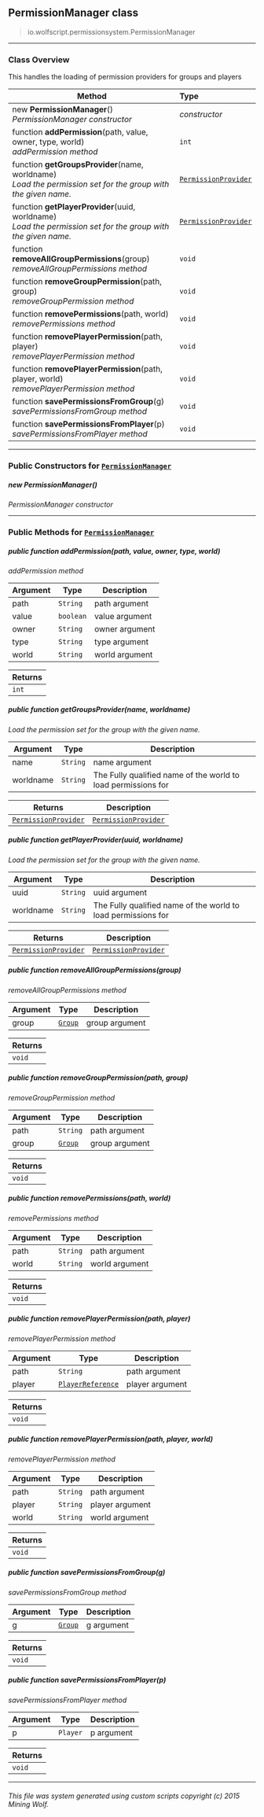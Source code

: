 ## PermissionManager __class__

>io.wolfscript.permissionsystem.PermissionManager

---

### Class Overview

This handles the loading of permission providers for groups and players

Method | Type   
--- | :--- 
new __PermissionManager__() <br> _PermissionManager constructor_ | _constructor_
 function __addPermission__(path, value, owner, type, world) <br> _addPermission method_ | `int`
 function __getGroupsProvider__(name, worldname) <br> _Load the permission set for the group with the given name._ | [`PermissionProvider`](PermissionProvider.md)
 function __getPlayerProvider__(uuid, worldname) <br> _Load the permission set for the group with the given name._ | [`PermissionProvider`](PermissionProvider.md)
 function __removeAllGroupPermissions__(group) <br> _removeAllGroupPermissions method_ | `void`
 function __removeGroupPermission__(path, group) <br> _removeGroupPermission method_ | `void`
 function __removePermissions__(path, world) <br> _removePermissions method_ | `void`
 function __removePlayerPermission__(path, player) <br> _removePlayerPermission method_ | `void`
 function __removePlayerPermission__(path, player, world) <br> _removePlayerPermission method_ | `void`
 function __savePermissionsFromGroup__(g) <br> _savePermissionsFromGroup method_ | `void`
 function __savePermissionsFromPlayer__(p) <br> _savePermissionsFromPlayer method_ | `void`



---

### Public Constructors for [`PermissionManager`](PermissionManager.md)

##### <a id='permissionmanager'></a>new __PermissionManager__() 

_PermissionManager constructor_


---

### Public Methods for [`PermissionManager`](PermissionManager.md)

##### <a id='addpermission'></a>public  function __addPermission__(path, value, owner, type, world)

_addPermission method_

Argument | Type | Description  
--- | --- | --- 
path | `String` | path argument
value | `boolean` | value argument
owner | `String` | owner argument
type | `String` | type argument
world | `String` | world argument

Returns | 
--- | 
`int` |


##### <a id='getgroupsprovider'></a>public  function __getGroupsProvider__(name, worldname)

_Load the permission set for the group with the given name._

Argument | Type | Description  
--- | --- | --- 
name | `String` | name argument
worldname | `String` | The Fully qualified name of the world to load permissions for

Returns | Description
--- | --- 
[`PermissionProvider`](PermissionProvider.md) | [`PermissionProvider`](PermissionProvider.md)


##### <a id='getplayerprovider'></a>public  function __getPlayerProvider__(uuid, worldname)

_Load the permission set for the group with the given name._

Argument | Type | Description  
--- | --- | --- 
uuid | `String` | uuid argument
worldname | `String` | The Fully qualified name of the world to load permissions for

Returns | Description
--- | --- 
[`PermissionProvider`](PermissionProvider.md) | [`PermissionProvider`](PermissionProvider.md)


##### <a id='removeallgrouppermissions'></a>public  function __removeAllGroupPermissions__(group)

_removeAllGroupPermissions method_

Argument | Type | Description  
--- | --- | --- 
group | [`Group`](../user/Group.md) | group argument

Returns | 
--- | 
`void` |


##### <a id='removegrouppermission'></a>public  function __removeGroupPermission__(path, group)

_removeGroupPermission method_

Argument | Type | Description  
--- | --- | --- 
path | `String` | path argument
group | [`Group`](../user/Group.md) | group argument

Returns | 
--- | 
`void` |


##### <a id='removepermissions'></a>public  function __removePermissions__(path, world)

_removePermissions method_

Argument | Type | Description  
--- | --- | --- 
path | `String` | path argument
world | `String` | world argument

Returns | 
--- | 
`void` |


##### <a id='removeplayerpermission'></a>public  function __removePlayerPermission__(path, player)

_removePlayerPermission method_

Argument | Type | Description  
--- | --- | --- 
path | `String` | path argument
player | [`PlayerReference`](../api/PlayerReference.md) | player argument

Returns | 
--- | 
`void` |


##### <a id='removeplayerpermission'></a>public  function __removePlayerPermission__(path, player, world)

_removePlayerPermission method_

Argument | Type | Description  
--- | --- | --- 
path | `String` | path argument
player | `String` | player argument
world | `String` | world argument

Returns | 
--- | 
`void` |


##### <a id='savepermissionsfromgroup'></a>public  function __savePermissionsFromGroup__(g)

_savePermissionsFromGroup method_

Argument | Type | Description  
--- | --- | --- 
g | [`Group`](../user/Group.md) | g argument

Returns | 
--- | 
`void` |


##### <a id='savepermissionsfromplayer'></a>public  function __savePermissionsFromPlayer__(p)

_savePermissionsFromPlayer method_

Argument | Type | Description  
--- | --- | --- 
p | `Player` | p argument

Returns | 
--- | 
`void` |


---


###### This file was system generated using custom scripts copyright (c) 2015 Mining Wolf.
	

